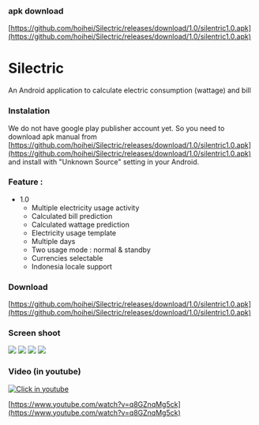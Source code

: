### apk download
[https://github.com/hoihei/Silectric/releases/download/1.0/silentric1.0.apk](https://github.com/hoihei/Silectric/releases/download/1.0/silentric1.0.apk)

Silectric
=========
An Android application to calculate electric consumption (wattage) and bill

### Instalation
We do not have google play publisher account yet.
So you need to download apk manual from [https://github.com/hoihei/Silectric/releases/download/1.0/silentric1.0.apk](https://github.com/hoihei/Silectric/releases/download/1.0/silentric1.0.apk) and install with "Unknown Source" setting in your Android.


### Feature :
* 1.0
  * Multiple electricity usage activity
  * Calculated bill prediction
  * Calculated wattage prediction
  * Electricity usage template
  * Multiple days
  * Two usage mode : normal & standby
  * Currencies selectable
  * Indonesia locale support

### Download
[https://github.com/hoihei/Silectric/releases/download/1.0/silentric1.0.apk](https://github.com/hoihei/Silectric/releases/download/1.0/silentric1.0.apk)

### Screen shoot
![](http://i.imgur.com/nnb7HME.jpg)
![](http://i.imgur.com/Nj59Mx2.jpg)
![](http://i.imgur.com/Rzino48.jpg)
![](http://i.imgur.com/vxGore0.jpg)

### Video (in youtube)
[![Click in youtube](https://img.youtube.com/vi/q8GZnqMg5ck/0.jpg)](https://www.youtube.com/watch?v=q8GZnqMg5ck)

[https://www.youtube.com/watch?v=q8GZnqMg5ck](https://www.youtube.com/watch?v=q8GZnqMg5ck)
